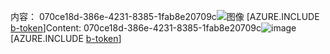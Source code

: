 <span data-ttu-id="7ad6a-101">内容： 070ce18d-386e-4231-8385-1fab8e20709c![图像](4bb42152-2cca-415d-b453-9cb04be6694e.png)
[AZURE.INCLUDE [b-token](ef10fd25-c2a2-4916-b7d4-0f8fbef01580.md)]</span><span class="sxs-lookup"><span data-stu-id="7ad6a-101">Content: 070ce18d-386e-4231-8385-1fab8e20709c![image](4bb42152-2cca-415d-b453-9cb04be6694e.png)
[AZURE.INCLUDE [b-token](ef10fd25-c2a2-4916-b7d4-0f8fbef01580.md)]</span></span>
